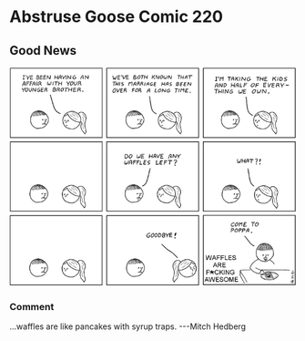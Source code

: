 # Abstruse Goose Comic 220
## Good News

![image](good_news.png)
### Comment
...waffles are like pancakes with syrup traps. ---Mitch Hedberg
